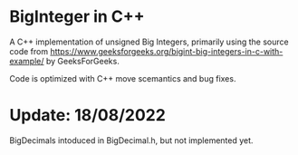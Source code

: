 # BigInteger in C++
A C++ implementation of unsigned Big Integers, primarily using the source code from
https://www.geeksforgeeks.org/bigint-big-integers-in-c-with-example/
by GeeksForGeeks.

Code is optimized with C++ move scemantics and bug fixes.

# Update: 18/08/2022
BigDecimals intoduced in BigDecimal.h, but not implemented yet.
